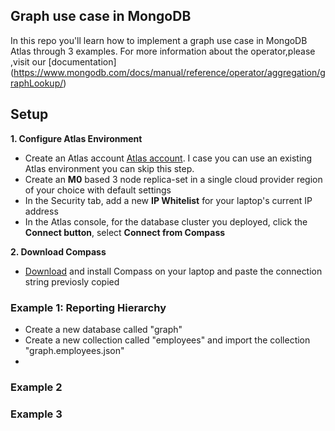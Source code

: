 ## Graph use case in MongoDB 

In this repo you'll learn how to implement a graph use case in MongoDB Atlas through 3 examples. For more information about the operator,please ,visit our [documentation] (https://www.mongodb.com/docs/manual/reference/operator/aggregation/graphLookup/)

## Setup

__1. Configure Atlas Environment__
* Create an Atlas account [Atlas account](http://cloud.mongodb.com). I case you can use an existing Atlas environment you can skip this step.
* Create an __M0__ based 3 node replica-set in a single cloud provider region of your choice with default settings
* In the Security tab, add a new __IP Whitelist__ for your laptop's current IP address
* In the Atlas console, for the database cluster you deployed, click the __Connect button__, select __Connect from Compass__

__2. Download Compass__
* [Download](https://www.mongodb.com/download-center/compass) and install Compass on your laptop and paste the connection string previosly copied

<h3>Example 1: Reporting Hierarchy</h3>

* Create a new database called "graph"
* Create a new collection called "employees" and import the collection "graph.employees.json"
* 

<h3>Example 2</h3>

<h3>Example 3</h3>
